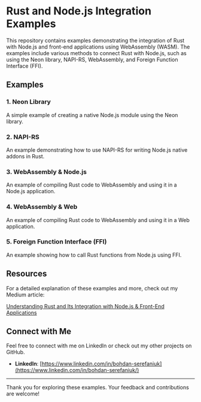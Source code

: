 # Rust and Node.js Integration Examples

This repository contains examples demonstrating the integration of Rust with Node.js and front-end applications using WebAssembly (WASM). The examples include various methods to connect Rust with Node.js, such as using the Neon library, NAPI-RS, WebAssembly, and Foreign Function Interface (FFI).

## Examples

### 1. Neon Library
A simple example of creating a native Node.js module using the Neon library.

### 2. NAPI-RS
An example demonstrating how to use NAPI-RS for writing Node.js native addons in Rust.

### 3. WebAssembly & Node.js
An example of compiling Rust code to WebAssembly and using it in a Node.js application.

### 4. WebAssembly & Web
An example of compiling Rust code to WebAssembly and using it in a Web application.

### 5. Foreign Function Interface (FFI)
An example showing how to call Rust functions from Node.js using FFI.

## Resources

For a detailed explanation of these examples and more, check out my Medium article:

[Understanding Rust and Its Integration with Node.js & Front-End Applications](https://medium.com/@bserefaniuk/understanding-rust-and-its-integration-with-node-js-front-end-applications-2da705a0bf1b)

## Connect with Me

Feel free to connect with me on LinkedIn or check out my other projects on GitHub.

- **LinkedIn**: [https://www.linkedin.com/in/bohdan-serefaniuk](https://www.linkedin.com/in/bohdan-serefaniuk/)

---

Thank you for exploring these examples. Your feedback and contributions are welcome!
